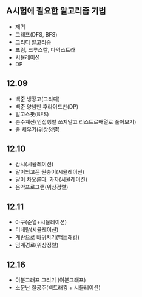 ## A시험에 필요한 알고리즘 기법
+ 재귀
+ 그래프(DFS, BFS)
+ 그리디 알고리즘
+ 프림, 크루스칼, 다익스트라
+ 시뮬레이션
+ DP

## 12.09
+ 백준 냉장고(그리디)
+ 백준 양념반 후라이드반(DP)
+ 알고스팟(BFS)
+ 촌수계산(인접행렬 쓰지말고 리스트로배열로 풀어보기)
+ 줄 세우기(위상정렬)

## 12.10
+ 감시(시뮬레이션)
+ 말이되고픈 원숭이(시뮬레이션)
+ 달이 차오른다. 가자(시뮬레이션)
+ 음악프로그램(위상정렬)

## 12.11
+ 야구(순열+시뮬레이션)
+ 미네랄(시뮬레이션)
+ 계란으로 바위치기(백트래킹)
+ 임계경로(위상정렬)

## 12.16
+ 이분그래프 그리기 (이분그래프)
+ 소문난 칠공주(백트래킹 + 시뮬레이션)
